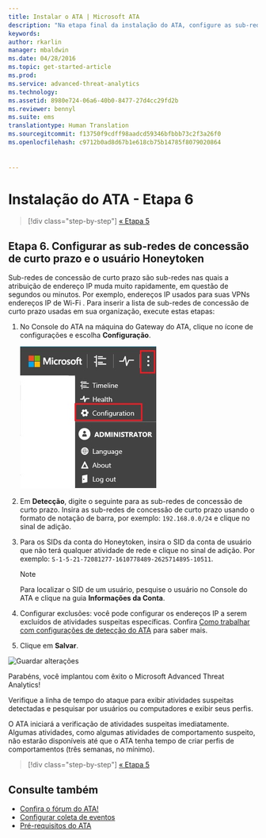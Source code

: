 ```yaml
---
title: Instalar o ATA | Microsoft ATA
description: "Na etapa final da instalação do ATA, configure as sub-redes de concessão de curto prazo e o usuário Honeytoken."
keywords: 
author: rkarlin
manager: mbaldwin
ms.date: 04/28/2016
ms.topic: get-started-article
ms.prod: 
ms.service: advanced-threat-analytics
ms.technology: 
ms.assetid: 8980e724-06a6-40b0-8477-27d4cc29fd2b
ms.reviewer: bennyl
ms.suite: ems
translationtype: Human Translation
ms.sourcegitcommit: f13750f9cdff98aadcd59346bfbbb73c2f3a26f0
ms.openlocfilehash: c9712b0ad8d67b1e618cb75b14785f8079020864


---
```


# Instalação do ATA - Etapa 6

>[!div class="step-by-step"]
[« Etapa 5](install-ata-step5.md)

## Etapa 6. Configurar as sub-redes de concessão de curto prazo e o usuário Honeytoken
Sub-redes de concessão de curto prazo são sub-redes nas quais a atribuição de endereço IP muda muito rapidamente, em questão de segundos ou minutos. Por exemplo, endereços IP usados para suas VPNs endereços IP de Wi-Fi . Para inserir a lista de sub-redes de concessão de curto prazo usadas em sua organização, execute estas etapas:

1.  No Console do ATA na máquina do Gateway do ATA, clique no ícone de configurações e escolha **Configuração**.

    ![Definições de configurações do ATA](media/ATA-config-icon.JPG)

2.  Em **Detecção**, digite o seguinte para as sub-redes de concessão de curto prazo. Insira as sub-redes de concessão de curto prazo usando o formato de notação de barra, por exemplo: `192.168.0.0/24` e clique no sinal de adição.

3.  Para os SIDs da conta do Honeytoken, insira o SID da conta de usuário que não terá qualquer atividade de rede e clique no sinal de adição. Por exemplo: `S-1-5-21-72081277-1610778489-2625714895-10511`.

    > [!NOTE]
    > Para localizar o SID de um usuário, pesquise o usuário no Console do ATA e clique na guia **Informações da Conta**. 

4.  Configurar exclusões: você pode configurar os endereços IP a serem excluídos de atividades suspeitas específicas. Confira [Como trabalhar com configurações de detecção do ATA](working-with-detection-settings.md) para saber mais.

5.  Clique em **Salvar**.

![Guardar alterações](media/ATA-VPN-Subnets.JPG)

Parabéns, você implantou com êxito o Microsoft Advanced Threat Analytics!

Verifique a linha de tempo do ataque para exibir atividades suspeitas detectadas e pesquisar por usuários ou computadores e exibir seus perfis.

O ATA iniciará a verificação de atividades suspeitas imediatamente. Algumas atividades, como algumas atividades de comportamento suspeito, não estarão disponíveis até que o ATA tenha tempo de criar perfis de comportamentos (três semanas, no mínimo).


>[!div class="step-by-step"]
[« Etapa 5](install-ata-step5.md)


## Consulte também

- [Confira o fórum do ATA!](https://social.technet.microsoft.com/Forums/security/home?forum=mata)
- [Configurar coleta de eventos](configure-event-collection.md)
- [Pré-requisitos do ATA](/advanced-threat-analytics/plan-design/ata-prerequisites)




<!--HONumber=Jul16_HO4-->


